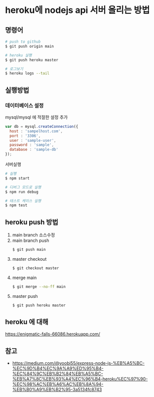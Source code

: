 # heroku에 nodejs api 서버 올리는 방법

## 명령어

```bash
# push to github
$ git push origin main

# heroku 실행
$ git push heroku master

# 로그보기
$ heroku logs --tail
```

## 실행방법

### 데이터베이스 설정

mysql/mysql 에 적절한 설정 추가

```js
var db = mysql.createConnection({
  host : 'sampelhost.com',
  port : '3306',
  user : 'sample-user',
  password : 'sample',
  database : 'sample-db'
});
```

서버실행

```bash
# 실행
$ npm start

# 디버그 모드로 실행
$ npm run debug

# 테스트 케이스 실행
$ npm test
```

## heroku push 방법

1. main branch 소스수정
1. main branch push
    ```bash
    $ git push main
    ```
1. master checkout
    ```bash
    $ git checkout master 
    ```
1. merge main
    ```bash
    $ git merge --no-ff main
    ```
1. master push
    ```bash
    $ git push heroku master
    ```

## heroku 에 대해

https://enigmatic-falls-66086.herokuapp.com/


## 참고
- https://medium.com/@yoobi55/express-node-js-%EB%A5%BC-%EC%9D%B4%EC%9A%A9%ED%95%B4-%EC%84%9C%EB%B2%84%EB%A5%BC-%EB%A7%8C%EB%93%A4%EC%96%B4-heroku%EC%97%90-%EC%98%AC%EB%A6%AC%EB%8A%94-%EB%B0%A9%EB%B2%95-3a5134fc8743